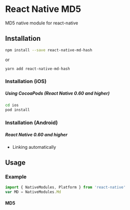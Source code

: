 # React Native MD5

MD5 native module for react-native

## Installation

```sh
npm install --save react-native-md-hash
```

or

```sh
yarn add react-native-md-hash
```

### Installation (iOS)

##### Using CocoaPods (React Native 0.60 and higher)

```sh
cd ios
pod install
```

### Installation (Android)

##### React Native 0.60 and higher
- Linking automatically

## Usage

### Example

```js
import { NativeModules, Platform } from 'react-native'
var MD = NativeModules.Md

```

#### MD5
```ts

```
